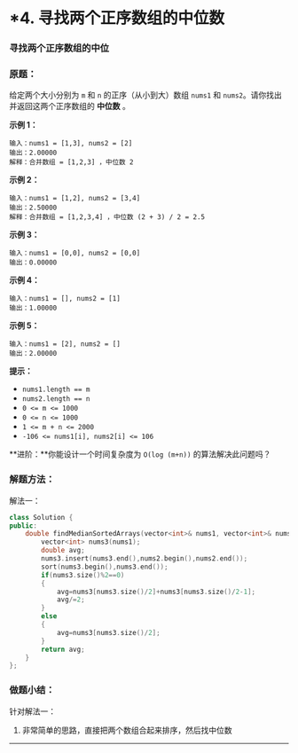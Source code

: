 # \*4. 寻找两个正序数组的中位数

### 寻找两个正序数组的中位

### 原题：

给定两个大小分别为 `m` 和 `n` 的正序（从小到大）数组 `nums1` 和 `nums2`。请你找出并返回这两个正序数组的 **中位数** 。

**示例 1：**

```
输入：nums1 = [1,3], nums2 = [2]
输出：2.00000
解释：合并数组 = [1,2,3] ，中位数 2
```

**示例 2：**

```
输入：nums1 = [1,2], nums2 = [3,4]
输出：2.50000
解释：合并数组 = [1,2,3,4] ，中位数 (2 + 3) / 2 = 2.5
```

**示例 3：**

```
输入：nums1 = [0,0], nums2 = [0,0]
输出：0.00000
```

**示例 4：**

```
输入：nums1 = [], nums2 = [1]
输出：1.00000
```

**示例 5：**

```
输入：nums1 = [2], nums2 = []
输出：2.00000
```

**提示：**

* `nums1.length == m`
* `nums2.length == n`
* `0 <= m <= 1000`
* `0 <= n <= 1000`
* `1 <= m + n <= 2000`
* `-106 <= nums1[i], nums2[i] <= 106`

**进阶：**你能设计一个时间复杂度为 `O(log (m+n))` 的算法解决此问题吗？

### 解题方法：

解法一：

```cpp
class Solution {
public:
    double findMedianSortedArrays(vector<int>& nums1, vector<int>& nums2) {
        vector<int> nums3(nums1);
        double avg;
        nums3.insert(nums3.end(),nums2.begin(),nums2.end());
        sort(nums3.begin(),nums3.end());
        if(nums3.size()%2==0)
        {
            avg=nums3[nums3.size()/2]+nums3[nums3.size()/2-1];
            avg/=2;
        }
        else
        {
            avg=nums3[nums3.size()/2];
        }
        return avg;
    }
};
```

### 做题小结：

针对解法一：

1. 非常简单的思路，直接把两个数组合起来排序，然后找中位数



****
